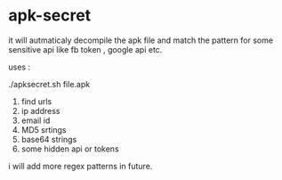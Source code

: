 # apk-secret
it will autmaticaly decompile the apk file and match the pattern for some sensitive api like fb token , google api etc.

uses :

./apksecret.sh file.apk

1) find urls
2) ip address
3) email id 
4) MD5 srtings 
5) base64 strings 
6) some hidden api or tokens 

i will add more regex patterns in future.
